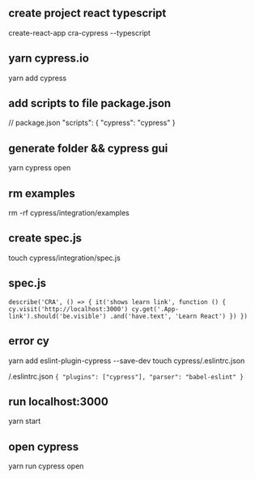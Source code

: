 ## create project react typescript
create-react-app cra-cypress --typescript

##  yarn cypress.io
yarn add cypress

## add scripts to file package.json 

// package.json
"scripts": {
  "cypress": "cypress"
}

## generate folder && cypress gui
yarn cypress open 

## rm examples
rm -rf cypress/integration/examples

## create spec.js
touch cypress/integration/spec.js

## spec.js
`
describe('CRA', () => {
    it('shows learn link', function () {
      cy.visit('http://localhost:3000')
      cy.get('.App-link').should('be.visible')
        .and('have.text', 'Learn React')
    })
  })
`

## error cy

yarn add eslint-plugin-cypress --save-dev
touch cypress/.eslintrc.json

/.eslintrc.json
`
{
    "plugins": ["cypress"],
    "parser": "babel-eslint"
}
`
  
## run localhost:3000
yarn start 

## open cypress
yarn run cypress open

